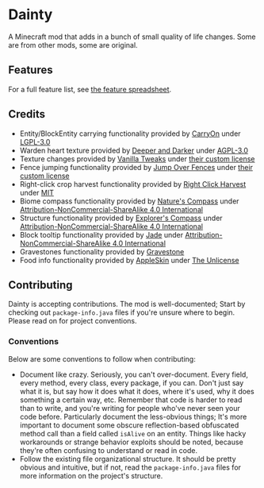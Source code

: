 # Dainty

A Minecraft mod that adds in a bunch of small quality of life changes. Some are from other mods, some are original.

## Features

For a full feature list, see [the feature spreadsheet](https://airtable.com/invite/l?inviteId=invQFnQWsgmLwT0gx&inviteToken=251c5169dbc215d3906cff9ebcb2aee7686c607bd901e0f47a6741e8279dd355&utm_medium=email&utm_source=product_team&utm_content=transactional-alerts).

## Credits

- Entity/BlockEntity carrying functionality provided by [CarryOn](https://github.com/Tschipp/CarryOn/tree/1.21) under [LGPL-3.0](https://www.gnu.org/licenses/lgpl-3.0.en.html)
- Warden heart texture provided by [Deeper and Darker](https://github.com/KyaniteMods/DeeperAndDarker/tree/neoforge-1.21) under [AGPL-3.0](https://www.gnu.org/licenses/agpl-3.0.en.html)
- Texture changes provided by [Vanilla Tweaks](https://vanillatweaks.net/) under [their custom license](https://vanillatweaks.net/terms/)
- Fence jumping functionality provided by [Jump Over Fences](https://gitlab.com/kreezxil/jump-over-fences/) under [their custom license](https://gitlab.com/kreezxil/jump-over-fences/-/blob/1.16.4/README.md?ref_type=heads&plain=1#L13)
- Right-click crop harvest functionality provided by [Right Click Harvest](https://github.com/JamCoreModding/right-click-harvest/tree/main?tab=MIT-1-ov-file) under [MIT](https://opensource.org/license/mit)
- Biome compass functionality provided by [Nature's Compass](https://github.com/MattCzyr/NaturesCompass/tree/neoforge-1.21.1) under [Attribution-NonCommercial-ShareAlike 4.0 International](https://creativecommons.org/licenses/by-nc-sa/4.0/deed.en)
- Structure functionality provided by [Explorer's Compass](https://github.com/MattCzyr/ExplorersCompass/tree/neoforge-1.21.1) under [Attribution-NonCommercial-ShareAlike 4.0 International](https://creativecommons.org/licenses/by-nc-sa/4.0/deed.en)
- Block tooltip functionality provided by [Jade](https://github.com/Snownee/Jade/tree/1.21-neoforge) under [Attribution-NonCommercial-ShareAlike 4.0 International](https://creativecommons.org/licenses/by-nc-sa/4.0/deed.en)
- Gravestones functionality provided by [Gravestone](https://github.com/henkelmax/gravestone/tree/1.21.1)
- Food info functionality provided by [AppleSkin](https://github.com/squeek502/AppleSkin/tree/1.21-neoforge?tab=License-1-ov-file) under [The Unlicense](https://github.com/squeek502/AppleSkin/blob/1.21-neoforge/LICENSE)

## Contributing

Dainty is accepting contributions. The mod is well-documented; Start by checking out `package-info.java` files if you're unsure where to begin. Please read on for project conventions.

### Conventions

Below are some conventions to follow when contributing:

- Document like crazy. Seriously, you can't over-document. Every field, every method, every class, every package, if you can. Don't just say what it is, but say how it does what it does, where it's used, why it does something a certain way, etc. Remember that code is harder to read than to write, and you're writing for people who've never seen your code before. Particularly document the less-obvious things; It's more important to document some obscure reflection-based obfuscated method call than a field called `isAlive` on an entity. Things like hacky workarounds or strange behavior exploits should be noted, because they're often confusing to understand or read in code.
- Follow the existing file organizational structure. It should be pretty obvious and intuitive, but if not, read the `package-info.java` files for more information on the project's structure.